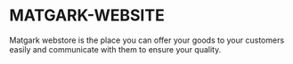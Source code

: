 # MATGARK-WEBSITE
Matgark webstore is the place you can offer your goods to your customers easily and communicate with them to ensure your quality.
